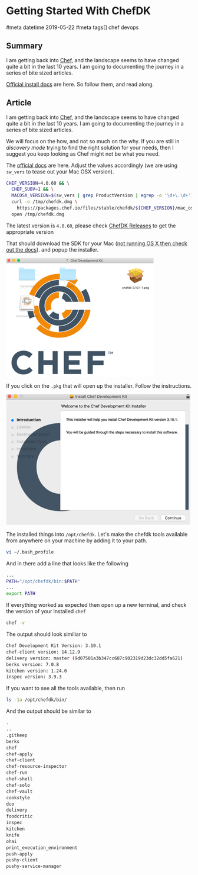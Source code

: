 # Getting Started With ChefDK
#meta datetime 2019-05-22
#meta tags[] chef devops

## Summary

I am getting back into [Chef](https://www.chef.io/), and the landscape
seems to have changed quite a bit in the last 10 years.  I am going
to documenting the journey in a series of bite sized articles.

[Official install docs](https://docs.chef.io/install_dk.html) are here.
So follow them, and read along.


## Article

I am getting back into [Chef](https://www.chef.io/), and the landscape
seems to have changed quite a bit in the last 10 years.  I am going
to documenting the journey in a series of bite sized articles.

We will focus on the how, and not so much on the why.  If you are
still in *discovery mode* trying to find the right solution for
your needs, then I suggest you keep looking as Chef might not
be what you need.

The [official docs](https://docs.chef.io/install_dk.html) are here.
Adjust the values accordingly (we are using `sw_vers` to tease out
your Mac OSX version).

```bash
CHEF_VERSION=4.0.60 && \
  CHEF_SUBV=1 && \
  MACOSX_VERSION=$(sw_vers | grep ProductVersion | egrep -o '\d+\.\d+') && \
  curl -o /tmp/chefdk.dmg \
    https://packages.chef.io/files/stable/chefdk/${CHEF_VERSION}/mac_os_x/${MACOSX_VERSION}/chefdk-${CHEF_VERSION}-${CHEF_SUBV}.dmg && \
  open /tmp/chefdk.dmg
```

The latest version is `4.0.60`, please check [ChefDK Releases](https://downloads.chef.io/chefdk)
to get the appropriate version

That should download the SDK for your Mac ([not running OS X then check out the docs](https://docs.chef.io/install_dk.html)).
and popup the installer.

![ChefDK Installer](installing-chefdk-on-mac/chefdk_installer.png)

If you click on the `.pkg` that will open up the installer.  Follow the
instructions.

![ChefDK Install Prompts](installing-chefdk-on-mac/chefdk_install_prompt.png)

The installed things into `/opt/chefdk`. Let's make the chefdk
tools available from anywhere on your machine by adding it
to your path.

```bash
vi ~/.bash_profile
```

And in there add a line that looks like the following

```bash
...
PATH="/opt/chefdk/bin:$PATH"
...
export PATH
```

If everything worked as expected then open up a new terminal, and
check the version of your installed `chef`

```bash
chef -v
```

The output should look similiar to

```bash
Chef Development Kit Version: 3.10.1
chef-client version: 14.12.9
delivery version: master (9d07501a3b347cc687c902319d23dc32dd5fa621)
berks version: 7.0.8
kitchen version: 1.24.0
inspec version: 3.9.3
```

If you want to see all the tools available, then run

```bash
ls -1a /opt/chefdk/bin/
```

And the output should be similar to

```bash
.
..
.gitkeep
berks
chef
chef-apply
chef-client
chef-resource-inspector
chef-run
chef-shell
chef-solo
chef-vault
cookstyle
dco
delivery
foodcritic
inspec
kitchen
knife
ohai
print_execution_environment
push-apply
pushy-client
pushy-service-manager
```

